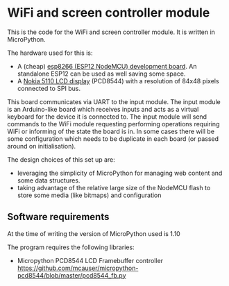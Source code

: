 # WiFi and screen controller module

This is the code for the WiFi and screen controller module. It is written in MicroPython.

The hardware used for this is:
 * A (cheap) [esp8266 (ESP12 NodeMCU) development board](https://www.az-delivery.de/collections/bestseller/products/d1-mini?ls=en). An standalone ESP12 can be used as well saving some space.
 * A [Nokia 5110 LCD display](https://www.az-delivery.de/products/lcd-display-84x48-pixel?ls=en) (PCD8544) with a resolution of 84x48 pixels connected to SPI bus.


This board communicates via UART to the input module. The input module is an Arduino-like board which receives inputs and acts as a virtual keyboard for the device it is connected to. The input module will send commands to the WiFi module requesting performing operations requiring WiFi or informing of the
state the board is in. In some cases there will be some configuration which needs to be duplicate in each board (or passed around on initialisation). 

The design choices of this set up are:
 * leveraging the simplicity of MicroPython for managing web content and some data structures.
 * taking advantage of the relative large size of the NodeMCU flash to store some media (like bitmaps) and configuration 


## Software requirements

At the time of writing the version of MicroPython used is 1.10

The program requires the following libraries:
 * Micropython PCD8544 LCD Framebuffer controller https://github.com/mcauser/micropython-pcd8544/blob/master/pcd8544_fb.py
